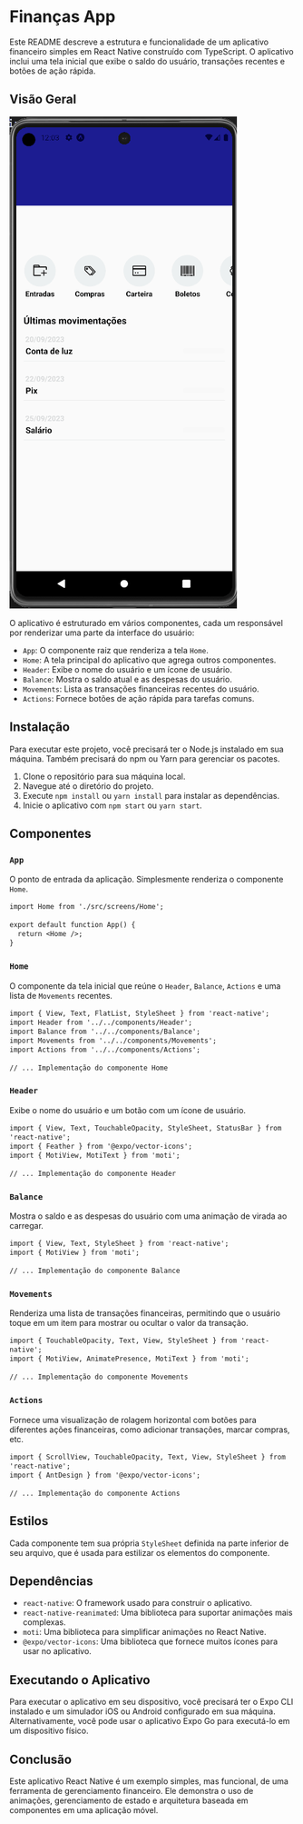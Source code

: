 # Finanças App

Este README descreve a estrutura e funcionalidade de um aplicativo financeiro simples em React Native construído com TypeScript. O aplicativo inclui uma tela inicial que exibe o saldo do usuário, transações recentes e botões de ação rápida.

## Visão Geral

![Finanças App GIF](./assets/gif-app.gif)

O aplicativo é estruturado em vários componentes, cada um responsável por renderizar uma parte da interface do usuário:

- `App`: O componente raiz que renderiza a tela `Home`.
- `Home`: A tela principal do aplicativo que agrega outros componentes.
- `Header`: Exibe o nome do usuário e um ícone de usuário.
- `Balance`: Mostra o saldo atual e as despesas do usuário.
- `Movements`: Lista as transações financeiras recentes do usuário.
- `Actions`: Fornece botões de ação rápida para tarefas comuns.

## Instalação

Para executar este projeto, você precisará ter o Node.js instalado em sua máquina. Também precisará do npm ou Yarn para gerenciar os pacotes.

1. Clone o repositório para sua máquina local.
2. Navegue até o diretório do projeto.
3. Execute `npm install` ou `yarn install` para instalar as dependências.
4. Inicie o aplicativo com `npm start` ou `yarn start`.

## Componentes

### `App`

O ponto de entrada da aplicação. Simplesmente renderiza o componente `Home`.

```tsx
import Home from './src/screens/Home';

export default function App() {
  return <Home />;
}
```

### `Home`

O componente da tela inicial que reúne o `Header`, `Balance`, `Actions` e uma lista de `Movements` recentes.

```tsx
import { View, Text, FlatList, StyleSheet } from 'react-native';
import Header from '../../components/Header';
import Balance from '../../components/Balance';
import Movements from '../../components/Movements';
import Actions from '../../components/Actions';

// ... Implementação do componente Home
```

### `Header`

Exibe o nome do usuário e um botão com um ícone de usuário.

```tsx
import { View, Text, TouchableOpacity, StyleSheet, StatusBar } from 'react-native';
import { Feather } from '@expo/vector-icons';
import { MotiView, MotiText } from 'moti';

// ... Implementação do componente Header
```

### `Balance`

Mostra o saldo e as despesas do usuário com uma animação de virada ao carregar.

```tsx
import { View, Text, StyleSheet } from 'react-native';
import { MotiView } from 'moti';

// ... Implementação do componente Balance
```

### `Movements`

Renderiza uma lista de transações financeiras, permitindo que o usuário toque em um item para mostrar ou ocultar o valor da transação.

```tsx
import { TouchableOpacity, Text, View, StyleSheet } from 'react-native';
import { MotiView, AnimatePresence, MotiText } from 'moti';

// ... Implementação do componente Movements
```

### `Actions`

Fornece uma visualização de rolagem horizontal com botões para diferentes ações financeiras, como adicionar transações, marcar compras, etc.

```tsx
import { ScrollView, TouchableOpacity, Text, View, StyleSheet } from 'react-native';
import { AntDesign } from '@expo/vector-icons';

// ... Implementação do componente Actions
```

## Estilos

Cada componente tem sua própria `StyleSheet` definida na parte inferior de seu arquivo, que é usada para estilizar os elementos do componente.

## Dependências

- `react-native`: O framework usado para construir o aplicativo.
- `react-native-reanimated`: Uma biblioteca para suportar animações mais complexas.
- `moti`: Uma biblioteca para simplificar animações no React Native.
- `@expo/vector-icons`: Uma biblioteca que fornece muitos ícones para usar no aplicativo.

## Executando o Aplicativo

Para executar o aplicativo em seu dispositivo, você precisará ter o Expo CLI instalado e um simulador iOS ou Android configurado em sua máquina. Alternativamente, você pode usar o aplicativo Expo Go para executá-lo em um dispositivo físico.

## Conclusão

Este aplicativo React Native é um exemplo simples, mas funcional, de uma ferramenta de gerenciamento financeiro. Ele demonstra o uso de animações, gerenciamento de estado e arquitetura baseada em componentes em uma aplicação móvel.
